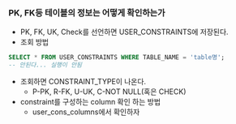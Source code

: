 ### PK, FK등 테이블의 정보는 어떻게 확인하는가
- PK, FK, UK, Check를 선언하면 USER_CONSTRAINTS에 저장된다.
- 조회 방법
```sql
SELECT * FROM USER_CONSTRAINTS WHERE TABLE_NAME = 'table명'; 
-- 안된다... 실행이 안됨
```
- 조회하면 CONSTRAINT_TYPE이 나온다.
    - P-PK, R-FK, U-UK, C-NOT NULL(혹은 CHECK)
- constraint를 구성하는 column 확인 하는 방법
    - user_cons_columns에서 확인하자